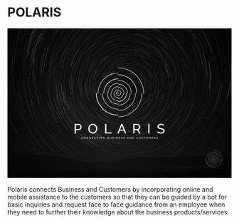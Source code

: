 # POLARIS
<img src="https://github.com/RenzoMarchena/Polaris/blob/master/images/Polaris.jpg" alt="Polaris logo"/>

Polaris connects Business and Customers by incorporating online and mobile assistance to the customers so that they can be guided by a bot for basic inquiries and request face to face guidance from an employee when they need to further their  knowledge about the business products/services.
